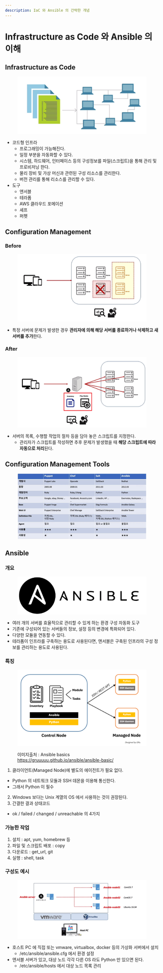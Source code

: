 ```yaml
---
description: IaC 와 Ansible 의 간략한 개념
---
```


# Infrastructure as Code 와 Ansible 의 이해

## Infrastructure as Code

<figure><img src="../../.gitbook/assets/image (4) (1) (1).png" alt=""><figcaption></figcaption></figure>

* 코드형 인프라
  * 프로그래밍이 가능해진다.
  * 일정 부분을 자동화할 수 있다.
  * 시스템, 하드웨어, 인터페이스 등의 구성정보를 파일(스크립트)을 통해 관리 및 프로비저닝 한다.
  * 물리 장비 및 가상 머신과 관련된 구성 리소스를 관리한다.
  * 버전 관리를 통해 리소스를 관리할 수 있다.
* 도구
  * 앤서블
  * 테라폼
  * AWS 클라우드 포메이션
  * 셰프
  * 퍼펫





## Configuration Management

### Before

<figure><img src="../../.gitbook/assets/image (3) (1) (1) (1).png" alt=""><figcaption></figcaption></figure>

* 특정 서버에 문제가 발생한 경우 **관리자에 의해 해당 서버를 종료하거나 삭제하고 새 서버를 추가**한다.

### After

<figure><img src="../../.gitbook/assets/image (5) (1).png" alt=""><figcaption></figcaption></figure>

* 서버의 목록, 수행할 작업의 절차 등을 담아 놓은 스크립트를 지정한다.
  * 관리자가 스크립트를 작성하면 추후 문제가 발생했을 때 **해당 스크립트에 따라 자동으로 처리**된다.



## Configuration Management Tools

<figure><img src="../../.gitbook/assets/image (6) (1).png" alt=""><figcaption></figcaption></figure>

## Ansible

### 개요

<div data-full-width="false">

<figure><img src="../../.gitbook/assets/image (1) (1) (1) (1).png" alt=""><figcaption></figcaption></figure>

</div>

* 여러 개의 서버를 효율적으로 관리할 수 있게 하는 환경 구성 자동화 도구
* 기존에 구성되어 있는 서버들의 정보, 설정 등의 변경에 특화되어  있다.
* 다양한 모듈을 연동할 수 있다.
* 테라폼이 인프라를 구축하는 용도로 사용된다면, 앤서블은 구축된 인프라의 구성 정보를 관리하는 용도로 사용된다.

### 특징

<figure><img src="../../.gitbook/assets/image (8).png" alt=""><figcaption><p>이미지출처 : Ansible basics <a href="https://gruuuuu.github.io/ansible/ansible-basic/">https://gruuuuu.github.io/ansible/ansible-basic/</a></p></figcaption></figure>

1. 클라이언트(Managed Node)에 별도의 에이전트가 필요 없다.

* Python 의 네트워크 모듈과 SSH 데몬을 이용해 통신한다.
* 그래서 Python 이 필수

2. Windows 보다는 Unix 계열의 OS 에서 사용하는 것이 권장된다.
3. 간결한 결과 상태코드

* ok / failed / changed / unreachable 의 4가지

### 가능한 작업

1. 설치 : apt, yum, homebrew 등
2. 파일 및 스크립트 배포 : copy
3. 다운로드 : get\_url, git
4. 실행 : shell, task

### 구성도 예시

<figure><img src="../../.gitbook/assets/image (9).png" alt=""><figcaption></figcaption></figure>

* 호스트 PC 에 직접 또는 vmware, virtualbox, docker 등의 가상화 서버에서 설치
  * /etc/ansible/ansible.cfg 에서 환경 설정
* 앤서블 서버가 있고, 대상 노드 각각 다른 OS 라도 Python 만 있으면 된다.
  * /etc/ansible/hosts 에서 대상 노드 목록 관리

